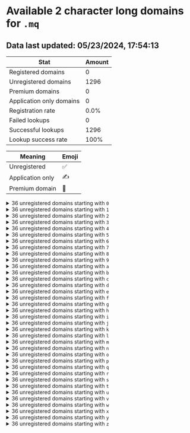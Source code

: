 # Available 2 character long domains for `.mq`

## Data last updated: 05/23/2024, 17:54:13

|Stat|Amount|
|--|--|
|Registered domains|0|
|Unregistered domains|1296|
|Premium domains|0|
|Application only domains|0|
|Registration rate|0.0%|
|Failed lookups|0|
|Successful lookups|1296|
|Lookup success rate|100%|


|Meaning|Emoji|
|--|--|
|Unregistered|:white_check_mark:|
|Application only|:writing_hand:|
|Premium domain|:gem:|

<details>
<summary>36 unregistered domains starting with <bold><code>0</code></bold></summary>

|Type|Domain|
|--|--|
|:white_check_mark:|`00.mq`|
|:white_check_mark:|`01.mq`|
|:white_check_mark:|`02.mq`|
|:white_check_mark:|`03.mq`|
|:white_check_mark:|`04.mq`|
|:white_check_mark:|`05.mq`|
|:white_check_mark:|`06.mq`|
|:white_check_mark:|`07.mq`|
|:white_check_mark:|`08.mq`|
|:white_check_mark:|`09.mq`|
|:white_check_mark:|`0a.mq`|
|:white_check_mark:|`0b.mq`|
|:white_check_mark:|`0c.mq`|
|:white_check_mark:|`0d.mq`|
|:white_check_mark:|`0e.mq`|
|:white_check_mark:|`0f.mq`|
|:white_check_mark:|`0g.mq`|
|:white_check_mark:|`0h.mq`|
|:white_check_mark:|`0i.mq`|
|:white_check_mark:|`0j.mq`|
|:white_check_mark:|`0k.mq`|
|:white_check_mark:|`0l.mq`|
|:white_check_mark:|`0m.mq`|
|:white_check_mark:|`0n.mq`|
|:white_check_mark:|`0o.mq`|
|:white_check_mark:|`0p.mq`|
|:white_check_mark:|`0q.mq`|
|:white_check_mark:|`0r.mq`|
|:white_check_mark:|`0s.mq`|
|:white_check_mark:|`0t.mq`|
|:white_check_mark:|`0u.mq`|
|:white_check_mark:|`0v.mq`|
|:white_check_mark:|`0w.mq`|
|:white_check_mark:|`0x.mq`|
|:white_check_mark:|`0y.mq`|
|:white_check_mark:|`0z.mq`|
</details>
<details>
<summary>36 unregistered domains starting with <bold><code>1</code></bold></summary>

|Type|Domain|
|--|--|
|:white_check_mark:|`10.mq`|
|:white_check_mark:|`11.mq`|
|:white_check_mark:|`12.mq`|
|:white_check_mark:|`13.mq`|
|:white_check_mark:|`14.mq`|
|:white_check_mark:|`15.mq`|
|:white_check_mark:|`16.mq`|
|:white_check_mark:|`17.mq`|
|:white_check_mark:|`18.mq`|
|:white_check_mark:|`19.mq`|
|:white_check_mark:|`1a.mq`|
|:white_check_mark:|`1b.mq`|
|:white_check_mark:|`1c.mq`|
|:white_check_mark:|`1d.mq`|
|:white_check_mark:|`1e.mq`|
|:white_check_mark:|`1f.mq`|
|:white_check_mark:|`1g.mq`|
|:white_check_mark:|`1h.mq`|
|:white_check_mark:|`1i.mq`|
|:white_check_mark:|`1j.mq`|
|:white_check_mark:|`1k.mq`|
|:white_check_mark:|`1l.mq`|
|:white_check_mark:|`1m.mq`|
|:white_check_mark:|`1n.mq`|
|:white_check_mark:|`1o.mq`|
|:white_check_mark:|`1p.mq`|
|:white_check_mark:|`1q.mq`|
|:white_check_mark:|`1r.mq`|
|:white_check_mark:|`1s.mq`|
|:white_check_mark:|`1t.mq`|
|:white_check_mark:|`1u.mq`|
|:white_check_mark:|`1v.mq`|
|:white_check_mark:|`1w.mq`|
|:white_check_mark:|`1x.mq`|
|:white_check_mark:|`1y.mq`|
|:white_check_mark:|`1z.mq`|
</details>
<details>
<summary>36 unregistered domains starting with <bold><code>2</code></bold></summary>

|Type|Domain|
|--|--|
|:white_check_mark:|`20.mq`|
|:white_check_mark:|`21.mq`|
|:white_check_mark:|`22.mq`|
|:white_check_mark:|`23.mq`|
|:white_check_mark:|`24.mq`|
|:white_check_mark:|`25.mq`|
|:white_check_mark:|`26.mq`|
|:white_check_mark:|`27.mq`|
|:white_check_mark:|`28.mq`|
|:white_check_mark:|`29.mq`|
|:white_check_mark:|`2a.mq`|
|:white_check_mark:|`2b.mq`|
|:white_check_mark:|`2c.mq`|
|:white_check_mark:|`2d.mq`|
|:white_check_mark:|`2e.mq`|
|:white_check_mark:|`2f.mq`|
|:white_check_mark:|`2g.mq`|
|:white_check_mark:|`2h.mq`|
|:white_check_mark:|`2i.mq`|
|:white_check_mark:|`2j.mq`|
|:white_check_mark:|`2k.mq`|
|:white_check_mark:|`2l.mq`|
|:white_check_mark:|`2m.mq`|
|:white_check_mark:|`2n.mq`|
|:white_check_mark:|`2o.mq`|
|:white_check_mark:|`2p.mq`|
|:white_check_mark:|`2q.mq`|
|:white_check_mark:|`2r.mq`|
|:white_check_mark:|`2s.mq`|
|:white_check_mark:|`2t.mq`|
|:white_check_mark:|`2u.mq`|
|:white_check_mark:|`2v.mq`|
|:white_check_mark:|`2w.mq`|
|:white_check_mark:|`2x.mq`|
|:white_check_mark:|`2y.mq`|
|:white_check_mark:|`2z.mq`|
</details>
<details>
<summary>36 unregistered domains starting with <bold><code>3</code></bold></summary>

|Type|Domain|
|--|--|
|:white_check_mark:|`30.mq`|
|:white_check_mark:|`31.mq`|
|:white_check_mark:|`32.mq`|
|:white_check_mark:|`33.mq`|
|:white_check_mark:|`34.mq`|
|:white_check_mark:|`35.mq`|
|:white_check_mark:|`36.mq`|
|:white_check_mark:|`37.mq`|
|:white_check_mark:|`38.mq`|
|:white_check_mark:|`39.mq`|
|:white_check_mark:|`3a.mq`|
|:white_check_mark:|`3b.mq`|
|:white_check_mark:|`3c.mq`|
|:white_check_mark:|`3d.mq`|
|:white_check_mark:|`3e.mq`|
|:white_check_mark:|`3f.mq`|
|:white_check_mark:|`3g.mq`|
|:white_check_mark:|`3h.mq`|
|:white_check_mark:|`3i.mq`|
|:white_check_mark:|`3j.mq`|
|:white_check_mark:|`3k.mq`|
|:white_check_mark:|`3l.mq`|
|:white_check_mark:|`3m.mq`|
|:white_check_mark:|`3n.mq`|
|:white_check_mark:|`3o.mq`|
|:white_check_mark:|`3p.mq`|
|:white_check_mark:|`3q.mq`|
|:white_check_mark:|`3r.mq`|
|:white_check_mark:|`3s.mq`|
|:white_check_mark:|`3t.mq`|
|:white_check_mark:|`3u.mq`|
|:white_check_mark:|`3v.mq`|
|:white_check_mark:|`3w.mq`|
|:white_check_mark:|`3x.mq`|
|:white_check_mark:|`3y.mq`|
|:white_check_mark:|`3z.mq`|
</details>
<details>
<summary>36 unregistered domains starting with <bold><code>4</code></bold></summary>

|Type|Domain|
|--|--|
|:white_check_mark:|`40.mq`|
|:white_check_mark:|`41.mq`|
|:white_check_mark:|`42.mq`|
|:white_check_mark:|`43.mq`|
|:white_check_mark:|`44.mq`|
|:white_check_mark:|`45.mq`|
|:white_check_mark:|`46.mq`|
|:white_check_mark:|`47.mq`|
|:white_check_mark:|`48.mq`|
|:white_check_mark:|`49.mq`|
|:white_check_mark:|`4a.mq`|
|:white_check_mark:|`4b.mq`|
|:white_check_mark:|`4c.mq`|
|:white_check_mark:|`4d.mq`|
|:white_check_mark:|`4e.mq`|
|:white_check_mark:|`4f.mq`|
|:white_check_mark:|`4g.mq`|
|:white_check_mark:|`4h.mq`|
|:white_check_mark:|`4i.mq`|
|:white_check_mark:|`4j.mq`|
|:white_check_mark:|`4k.mq`|
|:white_check_mark:|`4l.mq`|
|:white_check_mark:|`4m.mq`|
|:white_check_mark:|`4n.mq`|
|:white_check_mark:|`4o.mq`|
|:white_check_mark:|`4p.mq`|
|:white_check_mark:|`4q.mq`|
|:white_check_mark:|`4r.mq`|
|:white_check_mark:|`4s.mq`|
|:white_check_mark:|`4t.mq`|
|:white_check_mark:|`4u.mq`|
|:white_check_mark:|`4v.mq`|
|:white_check_mark:|`4w.mq`|
|:white_check_mark:|`4x.mq`|
|:white_check_mark:|`4y.mq`|
|:white_check_mark:|`4z.mq`|
</details>
<details>
<summary>36 unregistered domains starting with <bold><code>5</code></bold></summary>

|Type|Domain|
|--|--|
|:white_check_mark:|`50.mq`|
|:white_check_mark:|`51.mq`|
|:white_check_mark:|`52.mq`|
|:white_check_mark:|`53.mq`|
|:white_check_mark:|`54.mq`|
|:white_check_mark:|`55.mq`|
|:white_check_mark:|`56.mq`|
|:white_check_mark:|`57.mq`|
|:white_check_mark:|`58.mq`|
|:white_check_mark:|`59.mq`|
|:white_check_mark:|`5a.mq`|
|:white_check_mark:|`5b.mq`|
|:white_check_mark:|`5c.mq`|
|:white_check_mark:|`5d.mq`|
|:white_check_mark:|`5e.mq`|
|:white_check_mark:|`5f.mq`|
|:white_check_mark:|`5g.mq`|
|:white_check_mark:|`5h.mq`|
|:white_check_mark:|`5i.mq`|
|:white_check_mark:|`5j.mq`|
|:white_check_mark:|`5k.mq`|
|:white_check_mark:|`5l.mq`|
|:white_check_mark:|`5m.mq`|
|:white_check_mark:|`5n.mq`|
|:white_check_mark:|`5o.mq`|
|:white_check_mark:|`5p.mq`|
|:white_check_mark:|`5q.mq`|
|:white_check_mark:|`5r.mq`|
|:white_check_mark:|`5s.mq`|
|:white_check_mark:|`5t.mq`|
|:white_check_mark:|`5u.mq`|
|:white_check_mark:|`5v.mq`|
|:white_check_mark:|`5w.mq`|
|:white_check_mark:|`5x.mq`|
|:white_check_mark:|`5y.mq`|
|:white_check_mark:|`5z.mq`|
</details>
<details>
<summary>36 unregistered domains starting with <bold><code>6</code></bold></summary>

|Type|Domain|
|--|--|
|:white_check_mark:|`60.mq`|
|:white_check_mark:|`61.mq`|
|:white_check_mark:|`62.mq`|
|:white_check_mark:|`63.mq`|
|:white_check_mark:|`64.mq`|
|:white_check_mark:|`65.mq`|
|:white_check_mark:|`66.mq`|
|:white_check_mark:|`67.mq`|
|:white_check_mark:|`68.mq`|
|:white_check_mark:|`69.mq`|
|:white_check_mark:|`6a.mq`|
|:white_check_mark:|`6b.mq`|
|:white_check_mark:|`6c.mq`|
|:white_check_mark:|`6d.mq`|
|:white_check_mark:|`6e.mq`|
|:white_check_mark:|`6f.mq`|
|:white_check_mark:|`6g.mq`|
|:white_check_mark:|`6h.mq`|
|:white_check_mark:|`6i.mq`|
|:white_check_mark:|`6j.mq`|
|:white_check_mark:|`6k.mq`|
|:white_check_mark:|`6l.mq`|
|:white_check_mark:|`6m.mq`|
|:white_check_mark:|`6n.mq`|
|:white_check_mark:|`6o.mq`|
|:white_check_mark:|`6p.mq`|
|:white_check_mark:|`6q.mq`|
|:white_check_mark:|`6r.mq`|
|:white_check_mark:|`6s.mq`|
|:white_check_mark:|`6t.mq`|
|:white_check_mark:|`6u.mq`|
|:white_check_mark:|`6v.mq`|
|:white_check_mark:|`6w.mq`|
|:white_check_mark:|`6x.mq`|
|:white_check_mark:|`6y.mq`|
|:white_check_mark:|`6z.mq`|
</details>
<details>
<summary>36 unregistered domains starting with <bold><code>7</code></bold></summary>

|Type|Domain|
|--|--|
|:white_check_mark:|`70.mq`|
|:white_check_mark:|`71.mq`|
|:white_check_mark:|`72.mq`|
|:white_check_mark:|`73.mq`|
|:white_check_mark:|`74.mq`|
|:white_check_mark:|`75.mq`|
|:white_check_mark:|`76.mq`|
|:white_check_mark:|`77.mq`|
|:white_check_mark:|`78.mq`|
|:white_check_mark:|`79.mq`|
|:white_check_mark:|`7a.mq`|
|:white_check_mark:|`7b.mq`|
|:white_check_mark:|`7c.mq`|
|:white_check_mark:|`7d.mq`|
|:white_check_mark:|`7e.mq`|
|:white_check_mark:|`7f.mq`|
|:white_check_mark:|`7g.mq`|
|:white_check_mark:|`7h.mq`|
|:white_check_mark:|`7i.mq`|
|:white_check_mark:|`7j.mq`|
|:white_check_mark:|`7k.mq`|
|:white_check_mark:|`7l.mq`|
|:white_check_mark:|`7m.mq`|
|:white_check_mark:|`7n.mq`|
|:white_check_mark:|`7o.mq`|
|:white_check_mark:|`7p.mq`|
|:white_check_mark:|`7q.mq`|
|:white_check_mark:|`7r.mq`|
|:white_check_mark:|`7s.mq`|
|:white_check_mark:|`7t.mq`|
|:white_check_mark:|`7u.mq`|
|:white_check_mark:|`7v.mq`|
|:white_check_mark:|`7w.mq`|
|:white_check_mark:|`7x.mq`|
|:white_check_mark:|`7y.mq`|
|:white_check_mark:|`7z.mq`|
</details>
<details>
<summary>36 unregistered domains starting with <bold><code>8</code></bold></summary>

|Type|Domain|
|--|--|
|:white_check_mark:|`80.mq`|
|:white_check_mark:|`81.mq`|
|:white_check_mark:|`82.mq`|
|:white_check_mark:|`83.mq`|
|:white_check_mark:|`84.mq`|
|:white_check_mark:|`85.mq`|
|:white_check_mark:|`86.mq`|
|:white_check_mark:|`87.mq`|
|:white_check_mark:|`88.mq`|
|:white_check_mark:|`89.mq`|
|:white_check_mark:|`8a.mq`|
|:white_check_mark:|`8b.mq`|
|:white_check_mark:|`8c.mq`|
|:white_check_mark:|`8d.mq`|
|:white_check_mark:|`8e.mq`|
|:white_check_mark:|`8f.mq`|
|:white_check_mark:|`8g.mq`|
|:white_check_mark:|`8h.mq`|
|:white_check_mark:|`8i.mq`|
|:white_check_mark:|`8j.mq`|
|:white_check_mark:|`8k.mq`|
|:white_check_mark:|`8l.mq`|
|:white_check_mark:|`8m.mq`|
|:white_check_mark:|`8n.mq`|
|:white_check_mark:|`8o.mq`|
|:white_check_mark:|`8p.mq`|
|:white_check_mark:|`8q.mq`|
|:white_check_mark:|`8r.mq`|
|:white_check_mark:|`8s.mq`|
|:white_check_mark:|`8t.mq`|
|:white_check_mark:|`8u.mq`|
|:white_check_mark:|`8v.mq`|
|:white_check_mark:|`8w.mq`|
|:white_check_mark:|`8x.mq`|
|:white_check_mark:|`8y.mq`|
|:white_check_mark:|`8z.mq`|
</details>
<details>
<summary>36 unregistered domains starting with <bold><code>9</code></bold></summary>

|Type|Domain|
|--|--|
|:white_check_mark:|`90.mq`|
|:white_check_mark:|`91.mq`|
|:white_check_mark:|`92.mq`|
|:white_check_mark:|`93.mq`|
|:white_check_mark:|`94.mq`|
|:white_check_mark:|`95.mq`|
|:white_check_mark:|`96.mq`|
|:white_check_mark:|`97.mq`|
|:white_check_mark:|`98.mq`|
|:white_check_mark:|`99.mq`|
|:white_check_mark:|`9a.mq`|
|:white_check_mark:|`9b.mq`|
|:white_check_mark:|`9c.mq`|
|:white_check_mark:|`9d.mq`|
|:white_check_mark:|`9e.mq`|
|:white_check_mark:|`9f.mq`|
|:white_check_mark:|`9g.mq`|
|:white_check_mark:|`9h.mq`|
|:white_check_mark:|`9i.mq`|
|:white_check_mark:|`9j.mq`|
|:white_check_mark:|`9k.mq`|
|:white_check_mark:|`9l.mq`|
|:white_check_mark:|`9m.mq`|
|:white_check_mark:|`9n.mq`|
|:white_check_mark:|`9o.mq`|
|:white_check_mark:|`9p.mq`|
|:white_check_mark:|`9q.mq`|
|:white_check_mark:|`9r.mq`|
|:white_check_mark:|`9s.mq`|
|:white_check_mark:|`9t.mq`|
|:white_check_mark:|`9u.mq`|
|:white_check_mark:|`9v.mq`|
|:white_check_mark:|`9w.mq`|
|:white_check_mark:|`9x.mq`|
|:white_check_mark:|`9y.mq`|
|:white_check_mark:|`9z.mq`|
</details>
<details>
<summary>36 unregistered domains starting with <bold><code>a</code></bold></summary>

|Type|Domain|
|--|--|
|:white_check_mark:|`a0.mq`|
|:white_check_mark:|`a1.mq`|
|:white_check_mark:|`a2.mq`|
|:white_check_mark:|`a3.mq`|
|:white_check_mark:|`a4.mq`|
|:white_check_mark:|`a5.mq`|
|:white_check_mark:|`a6.mq`|
|:white_check_mark:|`a7.mq`|
|:white_check_mark:|`a8.mq`|
|:white_check_mark:|`a9.mq`|
|:white_check_mark:|`aa.mq`|
|:white_check_mark:|`ab.mq`|
|:white_check_mark:|`ac.mq`|
|:white_check_mark:|`ad.mq`|
|:white_check_mark:|`ae.mq`|
|:white_check_mark:|`af.mq`|
|:white_check_mark:|`ag.mq`|
|:white_check_mark:|`ah.mq`|
|:white_check_mark:|`ai.mq`|
|:white_check_mark:|`aj.mq`|
|:white_check_mark:|`ak.mq`|
|:white_check_mark:|`al.mq`|
|:white_check_mark:|`am.mq`|
|:white_check_mark:|`an.mq`|
|:white_check_mark:|`ao.mq`|
|:white_check_mark:|`ap.mq`|
|:white_check_mark:|`aq.mq`|
|:white_check_mark:|`ar.mq`|
|:white_check_mark:|`as.mq`|
|:white_check_mark:|`at.mq`|
|:white_check_mark:|`au.mq`|
|:white_check_mark:|`av.mq`|
|:white_check_mark:|`aw.mq`|
|:white_check_mark:|`ax.mq`|
|:white_check_mark:|`ay.mq`|
|:white_check_mark:|`az.mq`|
</details>
<details>
<summary>36 unregistered domains starting with <bold><code>b</code></bold></summary>

|Type|Domain|
|--|--|
|:white_check_mark:|`b0.mq`|
|:white_check_mark:|`b1.mq`|
|:white_check_mark:|`b2.mq`|
|:white_check_mark:|`b3.mq`|
|:white_check_mark:|`b4.mq`|
|:white_check_mark:|`b5.mq`|
|:white_check_mark:|`b6.mq`|
|:white_check_mark:|`b7.mq`|
|:white_check_mark:|`b8.mq`|
|:white_check_mark:|`b9.mq`|
|:white_check_mark:|`ba.mq`|
|:white_check_mark:|`bb.mq`|
|:white_check_mark:|`bc.mq`|
|:white_check_mark:|`bd.mq`|
|:white_check_mark:|`be.mq`|
|:white_check_mark:|`bf.mq`|
|:white_check_mark:|`bg.mq`|
|:white_check_mark:|`bh.mq`|
|:white_check_mark:|`bi.mq`|
|:white_check_mark:|`bj.mq`|
|:white_check_mark:|`bk.mq`|
|:white_check_mark:|`bl.mq`|
|:white_check_mark:|`bm.mq`|
|:white_check_mark:|`bn.mq`|
|:white_check_mark:|`bo.mq`|
|:white_check_mark:|`bp.mq`|
|:white_check_mark:|`bq.mq`|
|:white_check_mark:|`br.mq`|
|:white_check_mark:|`bs.mq`|
|:white_check_mark:|`bt.mq`|
|:white_check_mark:|`bu.mq`|
|:white_check_mark:|`bv.mq`|
|:white_check_mark:|`bw.mq`|
|:white_check_mark:|`bx.mq`|
|:white_check_mark:|`by.mq`|
|:white_check_mark:|`bz.mq`|
</details>
<details>
<summary>36 unregistered domains starting with <bold><code>c</code></bold></summary>

|Type|Domain|
|--|--|
|:white_check_mark:|`c0.mq`|
|:white_check_mark:|`c1.mq`|
|:white_check_mark:|`c2.mq`|
|:white_check_mark:|`c3.mq`|
|:white_check_mark:|`c4.mq`|
|:white_check_mark:|`c5.mq`|
|:white_check_mark:|`c6.mq`|
|:white_check_mark:|`c7.mq`|
|:white_check_mark:|`c8.mq`|
|:white_check_mark:|`c9.mq`|
|:white_check_mark:|`ca.mq`|
|:white_check_mark:|`cb.mq`|
|:white_check_mark:|`cc.mq`|
|:white_check_mark:|`cd.mq`|
|:white_check_mark:|`ce.mq`|
|:white_check_mark:|`cf.mq`|
|:white_check_mark:|`cg.mq`|
|:white_check_mark:|`ch.mq`|
|:white_check_mark:|`ci.mq`|
|:white_check_mark:|`cj.mq`|
|:white_check_mark:|`ck.mq`|
|:white_check_mark:|`cl.mq`|
|:white_check_mark:|`cm.mq`|
|:white_check_mark:|`cn.mq`|
|:white_check_mark:|`co.mq`|
|:white_check_mark:|`cp.mq`|
|:white_check_mark:|`cq.mq`|
|:white_check_mark:|`cr.mq`|
|:white_check_mark:|`cs.mq`|
|:white_check_mark:|`ct.mq`|
|:white_check_mark:|`cu.mq`|
|:white_check_mark:|`cv.mq`|
|:white_check_mark:|`cw.mq`|
|:white_check_mark:|`cx.mq`|
|:white_check_mark:|`cy.mq`|
|:white_check_mark:|`cz.mq`|
</details>
<details>
<summary>36 unregistered domains starting with <bold><code>d</code></bold></summary>

|Type|Domain|
|--|--|
|:white_check_mark:|`d0.mq`|
|:white_check_mark:|`d1.mq`|
|:white_check_mark:|`d2.mq`|
|:white_check_mark:|`d3.mq`|
|:white_check_mark:|`d4.mq`|
|:white_check_mark:|`d5.mq`|
|:white_check_mark:|`d6.mq`|
|:white_check_mark:|`d7.mq`|
|:white_check_mark:|`d8.mq`|
|:white_check_mark:|`d9.mq`|
|:white_check_mark:|`da.mq`|
|:white_check_mark:|`db.mq`|
|:white_check_mark:|`dc.mq`|
|:white_check_mark:|`dd.mq`|
|:white_check_mark:|`de.mq`|
|:white_check_mark:|`df.mq`|
|:white_check_mark:|`dg.mq`|
|:white_check_mark:|`dh.mq`|
|:white_check_mark:|`di.mq`|
|:white_check_mark:|`dj.mq`|
|:white_check_mark:|`dk.mq`|
|:white_check_mark:|`dl.mq`|
|:white_check_mark:|`dm.mq`|
|:white_check_mark:|`dn.mq`|
|:white_check_mark:|`do.mq`|
|:white_check_mark:|`dp.mq`|
|:white_check_mark:|`dq.mq`|
|:white_check_mark:|`dr.mq`|
|:white_check_mark:|`ds.mq`|
|:white_check_mark:|`dt.mq`|
|:white_check_mark:|`du.mq`|
|:white_check_mark:|`dv.mq`|
|:white_check_mark:|`dw.mq`|
|:white_check_mark:|`dx.mq`|
|:white_check_mark:|`dy.mq`|
|:white_check_mark:|`dz.mq`|
</details>
<details>
<summary>36 unregistered domains starting with <bold><code>e</code></bold></summary>

|Type|Domain|
|--|--|
|:white_check_mark:|`e0.mq`|
|:white_check_mark:|`e1.mq`|
|:white_check_mark:|`e2.mq`|
|:white_check_mark:|`e3.mq`|
|:white_check_mark:|`e4.mq`|
|:white_check_mark:|`e5.mq`|
|:white_check_mark:|`e6.mq`|
|:white_check_mark:|`e7.mq`|
|:white_check_mark:|`e8.mq`|
|:white_check_mark:|`e9.mq`|
|:white_check_mark:|`ea.mq`|
|:white_check_mark:|`eb.mq`|
|:white_check_mark:|`ec.mq`|
|:white_check_mark:|`ed.mq`|
|:white_check_mark:|`ee.mq`|
|:white_check_mark:|`ef.mq`|
|:white_check_mark:|`eg.mq`|
|:white_check_mark:|`eh.mq`|
|:white_check_mark:|`ei.mq`|
|:white_check_mark:|`ej.mq`|
|:white_check_mark:|`ek.mq`|
|:white_check_mark:|`el.mq`|
|:white_check_mark:|`em.mq`|
|:white_check_mark:|`en.mq`|
|:white_check_mark:|`eo.mq`|
|:white_check_mark:|`ep.mq`|
|:white_check_mark:|`eq.mq`|
|:white_check_mark:|`er.mq`|
|:white_check_mark:|`es.mq`|
|:white_check_mark:|`et.mq`|
|:white_check_mark:|`eu.mq`|
|:white_check_mark:|`ev.mq`|
|:white_check_mark:|`ew.mq`|
|:white_check_mark:|`ex.mq`|
|:white_check_mark:|`ey.mq`|
|:white_check_mark:|`ez.mq`|
</details>
<details>
<summary>36 unregistered domains starting with <bold><code>f</code></bold></summary>

|Type|Domain|
|--|--|
|:white_check_mark:|`f0.mq`|
|:white_check_mark:|`f1.mq`|
|:white_check_mark:|`f2.mq`|
|:white_check_mark:|`f3.mq`|
|:white_check_mark:|`f4.mq`|
|:white_check_mark:|`f5.mq`|
|:white_check_mark:|`f6.mq`|
|:white_check_mark:|`f7.mq`|
|:white_check_mark:|`f8.mq`|
|:white_check_mark:|`f9.mq`|
|:white_check_mark:|`fa.mq`|
|:white_check_mark:|`fb.mq`|
|:white_check_mark:|`fc.mq`|
|:white_check_mark:|`fd.mq`|
|:white_check_mark:|`fe.mq`|
|:white_check_mark:|`ff.mq`|
|:white_check_mark:|`fg.mq`|
|:white_check_mark:|`fh.mq`|
|:white_check_mark:|`fi.mq`|
|:white_check_mark:|`fj.mq`|
|:white_check_mark:|`fk.mq`|
|:white_check_mark:|`fl.mq`|
|:white_check_mark:|`fm.mq`|
|:white_check_mark:|`fn.mq`|
|:white_check_mark:|`fo.mq`|
|:white_check_mark:|`fp.mq`|
|:white_check_mark:|`fq.mq`|
|:white_check_mark:|`fr.mq`|
|:white_check_mark:|`fs.mq`|
|:white_check_mark:|`ft.mq`|
|:white_check_mark:|`fu.mq`|
|:white_check_mark:|`fv.mq`|
|:white_check_mark:|`fw.mq`|
|:white_check_mark:|`fx.mq`|
|:white_check_mark:|`fy.mq`|
|:white_check_mark:|`fz.mq`|
</details>
<details>
<summary>36 unregistered domains starting with <bold><code>g</code></bold></summary>

|Type|Domain|
|--|--|
|:white_check_mark:|`g0.mq`|
|:white_check_mark:|`g1.mq`|
|:white_check_mark:|`g2.mq`|
|:white_check_mark:|`g3.mq`|
|:white_check_mark:|`g4.mq`|
|:white_check_mark:|`g5.mq`|
|:white_check_mark:|`g6.mq`|
|:white_check_mark:|`g7.mq`|
|:white_check_mark:|`g8.mq`|
|:white_check_mark:|`g9.mq`|
|:white_check_mark:|`ga.mq`|
|:white_check_mark:|`gb.mq`|
|:white_check_mark:|`gc.mq`|
|:white_check_mark:|`gd.mq`|
|:white_check_mark:|`ge.mq`|
|:white_check_mark:|`gf.mq`|
|:white_check_mark:|`gg.mq`|
|:white_check_mark:|`gh.mq`|
|:white_check_mark:|`gi.mq`|
|:white_check_mark:|`gj.mq`|
|:white_check_mark:|`gk.mq`|
|:white_check_mark:|`gl.mq`|
|:white_check_mark:|`gm.mq`|
|:white_check_mark:|`gn.mq`|
|:white_check_mark:|`go.mq`|
|:white_check_mark:|`gp.mq`|
|:white_check_mark:|`gq.mq`|
|:white_check_mark:|`gr.mq`|
|:white_check_mark:|`gs.mq`|
|:white_check_mark:|`gt.mq`|
|:white_check_mark:|`gu.mq`|
|:white_check_mark:|`gv.mq`|
|:white_check_mark:|`gw.mq`|
|:white_check_mark:|`gx.mq`|
|:white_check_mark:|`gy.mq`|
|:white_check_mark:|`gz.mq`|
</details>
<details>
<summary>36 unregistered domains starting with <bold><code>h</code></bold></summary>

|Type|Domain|
|--|--|
|:white_check_mark:|`h0.mq`|
|:white_check_mark:|`h1.mq`|
|:white_check_mark:|`h2.mq`|
|:white_check_mark:|`h3.mq`|
|:white_check_mark:|`h4.mq`|
|:white_check_mark:|`h5.mq`|
|:white_check_mark:|`h6.mq`|
|:white_check_mark:|`h7.mq`|
|:white_check_mark:|`h8.mq`|
|:white_check_mark:|`h9.mq`|
|:white_check_mark:|`ha.mq`|
|:white_check_mark:|`hb.mq`|
|:white_check_mark:|`hc.mq`|
|:white_check_mark:|`hd.mq`|
|:white_check_mark:|`he.mq`|
|:white_check_mark:|`hf.mq`|
|:white_check_mark:|`hg.mq`|
|:white_check_mark:|`hh.mq`|
|:white_check_mark:|`hi.mq`|
|:white_check_mark:|`hj.mq`|
|:white_check_mark:|`hk.mq`|
|:white_check_mark:|`hl.mq`|
|:white_check_mark:|`hm.mq`|
|:white_check_mark:|`hn.mq`|
|:white_check_mark:|`ho.mq`|
|:white_check_mark:|`hp.mq`|
|:white_check_mark:|`hq.mq`|
|:white_check_mark:|`hr.mq`|
|:white_check_mark:|`hs.mq`|
|:white_check_mark:|`ht.mq`|
|:white_check_mark:|`hu.mq`|
|:white_check_mark:|`hv.mq`|
|:white_check_mark:|`hw.mq`|
|:white_check_mark:|`hx.mq`|
|:white_check_mark:|`hy.mq`|
|:white_check_mark:|`hz.mq`|
</details>
<details>
<summary>36 unregistered domains starting with <bold><code>i</code></bold></summary>

|Type|Domain|
|--|--|
|:white_check_mark:|`i0.mq`|
|:white_check_mark:|`i1.mq`|
|:white_check_mark:|`i2.mq`|
|:white_check_mark:|`i3.mq`|
|:white_check_mark:|`i4.mq`|
|:white_check_mark:|`i5.mq`|
|:white_check_mark:|`i6.mq`|
|:white_check_mark:|`i7.mq`|
|:white_check_mark:|`i8.mq`|
|:white_check_mark:|`i9.mq`|
|:white_check_mark:|`ia.mq`|
|:white_check_mark:|`ib.mq`|
|:white_check_mark:|`ic.mq`|
|:white_check_mark:|`id.mq`|
|:white_check_mark:|`ie.mq`|
|:white_check_mark:|`if.mq`|
|:white_check_mark:|`ig.mq`|
|:white_check_mark:|`ih.mq`|
|:white_check_mark:|`ii.mq`|
|:white_check_mark:|`ij.mq`|
|:white_check_mark:|`ik.mq`|
|:white_check_mark:|`il.mq`|
|:white_check_mark:|`im.mq`|
|:white_check_mark:|`in.mq`|
|:white_check_mark:|`io.mq`|
|:white_check_mark:|`ip.mq`|
|:white_check_mark:|`iq.mq`|
|:white_check_mark:|`ir.mq`|
|:white_check_mark:|`is.mq`|
|:white_check_mark:|`it.mq`|
|:white_check_mark:|`iu.mq`|
|:white_check_mark:|`iv.mq`|
|:white_check_mark:|`iw.mq`|
|:white_check_mark:|`ix.mq`|
|:white_check_mark:|`iy.mq`|
|:white_check_mark:|`iz.mq`|
</details>
<details>
<summary>36 unregistered domains starting with <bold><code>j</code></bold></summary>

|Type|Domain|
|--|--|
|:white_check_mark:|`j0.mq`|
|:white_check_mark:|`j1.mq`|
|:white_check_mark:|`j2.mq`|
|:white_check_mark:|`j3.mq`|
|:white_check_mark:|`j4.mq`|
|:white_check_mark:|`j5.mq`|
|:white_check_mark:|`j6.mq`|
|:white_check_mark:|`j7.mq`|
|:white_check_mark:|`j8.mq`|
|:white_check_mark:|`j9.mq`|
|:white_check_mark:|`ja.mq`|
|:white_check_mark:|`jb.mq`|
|:white_check_mark:|`jc.mq`|
|:white_check_mark:|`jd.mq`|
|:white_check_mark:|`je.mq`|
|:white_check_mark:|`jf.mq`|
|:white_check_mark:|`jg.mq`|
|:white_check_mark:|`jh.mq`|
|:white_check_mark:|`ji.mq`|
|:white_check_mark:|`jj.mq`|
|:white_check_mark:|`jk.mq`|
|:white_check_mark:|`jl.mq`|
|:white_check_mark:|`jm.mq`|
|:white_check_mark:|`jn.mq`|
|:white_check_mark:|`jo.mq`|
|:white_check_mark:|`jp.mq`|
|:white_check_mark:|`jq.mq`|
|:white_check_mark:|`jr.mq`|
|:white_check_mark:|`js.mq`|
|:white_check_mark:|`jt.mq`|
|:white_check_mark:|`ju.mq`|
|:white_check_mark:|`jv.mq`|
|:white_check_mark:|`jw.mq`|
|:white_check_mark:|`jx.mq`|
|:white_check_mark:|`jy.mq`|
|:white_check_mark:|`jz.mq`|
</details>
<details>
<summary>36 unregistered domains starting with <bold><code>k</code></bold></summary>

|Type|Domain|
|--|--|
|:white_check_mark:|`k0.mq`|
|:white_check_mark:|`k1.mq`|
|:white_check_mark:|`k2.mq`|
|:white_check_mark:|`k3.mq`|
|:white_check_mark:|`k4.mq`|
|:white_check_mark:|`k5.mq`|
|:white_check_mark:|`k6.mq`|
|:white_check_mark:|`k7.mq`|
|:white_check_mark:|`k8.mq`|
|:white_check_mark:|`k9.mq`|
|:white_check_mark:|`ka.mq`|
|:white_check_mark:|`kb.mq`|
|:white_check_mark:|`kc.mq`|
|:white_check_mark:|`kd.mq`|
|:white_check_mark:|`ke.mq`|
|:white_check_mark:|`kf.mq`|
|:white_check_mark:|`kg.mq`|
|:white_check_mark:|`kh.mq`|
|:white_check_mark:|`ki.mq`|
|:white_check_mark:|`kj.mq`|
|:white_check_mark:|`kk.mq`|
|:white_check_mark:|`kl.mq`|
|:white_check_mark:|`km.mq`|
|:white_check_mark:|`kn.mq`|
|:white_check_mark:|`ko.mq`|
|:white_check_mark:|`kp.mq`|
|:white_check_mark:|`kq.mq`|
|:white_check_mark:|`kr.mq`|
|:white_check_mark:|`ks.mq`|
|:white_check_mark:|`kt.mq`|
|:white_check_mark:|`ku.mq`|
|:white_check_mark:|`kv.mq`|
|:white_check_mark:|`kw.mq`|
|:white_check_mark:|`kx.mq`|
|:white_check_mark:|`ky.mq`|
|:white_check_mark:|`kz.mq`|
</details>
<details>
<summary>36 unregistered domains starting with <bold><code>l</code></bold></summary>

|Type|Domain|
|--|--|
|:white_check_mark:|`l0.mq`|
|:white_check_mark:|`l1.mq`|
|:white_check_mark:|`l2.mq`|
|:white_check_mark:|`l3.mq`|
|:white_check_mark:|`l4.mq`|
|:white_check_mark:|`l5.mq`|
|:white_check_mark:|`l6.mq`|
|:white_check_mark:|`l7.mq`|
|:white_check_mark:|`l8.mq`|
|:white_check_mark:|`l9.mq`|
|:white_check_mark:|`la.mq`|
|:white_check_mark:|`lb.mq`|
|:white_check_mark:|`lc.mq`|
|:white_check_mark:|`ld.mq`|
|:white_check_mark:|`le.mq`|
|:white_check_mark:|`lf.mq`|
|:white_check_mark:|`lg.mq`|
|:white_check_mark:|`lh.mq`|
|:white_check_mark:|`li.mq`|
|:white_check_mark:|`lj.mq`|
|:white_check_mark:|`lk.mq`|
|:white_check_mark:|`ll.mq`|
|:white_check_mark:|`lm.mq`|
|:white_check_mark:|`ln.mq`|
|:white_check_mark:|`lo.mq`|
|:white_check_mark:|`lp.mq`|
|:white_check_mark:|`lq.mq`|
|:white_check_mark:|`lr.mq`|
|:white_check_mark:|`ls.mq`|
|:white_check_mark:|`lt.mq`|
|:white_check_mark:|`lu.mq`|
|:white_check_mark:|`lv.mq`|
|:white_check_mark:|`lw.mq`|
|:white_check_mark:|`lx.mq`|
|:white_check_mark:|`ly.mq`|
|:white_check_mark:|`lz.mq`|
</details>
<details>
<summary>36 unregistered domains starting with <bold><code>m</code></bold></summary>

|Type|Domain|
|--|--|
|:white_check_mark:|`m0.mq`|
|:white_check_mark:|`m1.mq`|
|:white_check_mark:|`m2.mq`|
|:white_check_mark:|`m3.mq`|
|:white_check_mark:|`m4.mq`|
|:white_check_mark:|`m5.mq`|
|:white_check_mark:|`m6.mq`|
|:white_check_mark:|`m7.mq`|
|:white_check_mark:|`m8.mq`|
|:white_check_mark:|`m9.mq`|
|:white_check_mark:|`ma.mq`|
|:white_check_mark:|`mb.mq`|
|:white_check_mark:|`mc.mq`|
|:white_check_mark:|`md.mq`|
|:white_check_mark:|`me.mq`|
|:white_check_mark:|`mf.mq`|
|:white_check_mark:|`mg.mq`|
|:white_check_mark:|`mh.mq`|
|:white_check_mark:|`mi.mq`|
|:white_check_mark:|`mj.mq`|
|:white_check_mark:|`mk.mq`|
|:white_check_mark:|`ml.mq`|
|:white_check_mark:|`mm.mq`|
|:white_check_mark:|`mn.mq`|
|:white_check_mark:|`mo.mq`|
|:white_check_mark:|`mp.mq`|
|:white_check_mark:|`mq.mq`|
|:white_check_mark:|`mr.mq`|
|:white_check_mark:|`ms.mq`|
|:white_check_mark:|`mt.mq`|
|:white_check_mark:|`mu.mq`|
|:white_check_mark:|`mv.mq`|
|:white_check_mark:|`mw.mq`|
|:white_check_mark:|`mx.mq`|
|:white_check_mark:|`my.mq`|
|:white_check_mark:|`mz.mq`|
</details>
<details>
<summary>36 unregistered domains starting with <bold><code>n</code></bold></summary>

|Type|Domain|
|--|--|
|:white_check_mark:|`n0.mq`|
|:white_check_mark:|`n1.mq`|
|:white_check_mark:|`n2.mq`|
|:white_check_mark:|`n3.mq`|
|:white_check_mark:|`n4.mq`|
|:white_check_mark:|`n5.mq`|
|:white_check_mark:|`n6.mq`|
|:white_check_mark:|`n7.mq`|
|:white_check_mark:|`n8.mq`|
|:white_check_mark:|`n9.mq`|
|:white_check_mark:|`na.mq`|
|:white_check_mark:|`nb.mq`|
|:white_check_mark:|`nc.mq`|
|:white_check_mark:|`nd.mq`|
|:white_check_mark:|`ne.mq`|
|:white_check_mark:|`nf.mq`|
|:white_check_mark:|`ng.mq`|
|:white_check_mark:|`nh.mq`|
|:white_check_mark:|`ni.mq`|
|:white_check_mark:|`nj.mq`|
|:white_check_mark:|`nk.mq`|
|:white_check_mark:|`nl.mq`|
|:white_check_mark:|`nm.mq`|
|:white_check_mark:|`nn.mq`|
|:white_check_mark:|`no.mq`|
|:white_check_mark:|`np.mq`|
|:white_check_mark:|`nq.mq`|
|:white_check_mark:|`nr.mq`|
|:white_check_mark:|`ns.mq`|
|:white_check_mark:|`nt.mq`|
|:white_check_mark:|`nu.mq`|
|:white_check_mark:|`nv.mq`|
|:white_check_mark:|`nw.mq`|
|:white_check_mark:|`nx.mq`|
|:white_check_mark:|`ny.mq`|
|:white_check_mark:|`nz.mq`|
</details>
<details>
<summary>36 unregistered domains starting with <bold><code>o</code></bold></summary>

|Type|Domain|
|--|--|
|:white_check_mark:|`o0.mq`|
|:white_check_mark:|`o1.mq`|
|:white_check_mark:|`o2.mq`|
|:white_check_mark:|`o3.mq`|
|:white_check_mark:|`o4.mq`|
|:white_check_mark:|`o5.mq`|
|:white_check_mark:|`o6.mq`|
|:white_check_mark:|`o7.mq`|
|:white_check_mark:|`o8.mq`|
|:white_check_mark:|`o9.mq`|
|:white_check_mark:|`oa.mq`|
|:white_check_mark:|`ob.mq`|
|:white_check_mark:|`oc.mq`|
|:white_check_mark:|`od.mq`|
|:white_check_mark:|`oe.mq`|
|:white_check_mark:|`of.mq`|
|:white_check_mark:|`og.mq`|
|:white_check_mark:|`oh.mq`|
|:white_check_mark:|`oi.mq`|
|:white_check_mark:|`oj.mq`|
|:white_check_mark:|`ok.mq`|
|:white_check_mark:|`ol.mq`|
|:white_check_mark:|`om.mq`|
|:white_check_mark:|`on.mq`|
|:white_check_mark:|`oo.mq`|
|:white_check_mark:|`op.mq`|
|:white_check_mark:|`oq.mq`|
|:white_check_mark:|`or.mq`|
|:white_check_mark:|`os.mq`|
|:white_check_mark:|`ot.mq`|
|:white_check_mark:|`ou.mq`|
|:white_check_mark:|`ov.mq`|
|:white_check_mark:|`ow.mq`|
|:white_check_mark:|`ox.mq`|
|:white_check_mark:|`oy.mq`|
|:white_check_mark:|`oz.mq`|
</details>
<details>
<summary>36 unregistered domains starting with <bold><code>p</code></bold></summary>

|Type|Domain|
|--|--|
|:white_check_mark:|`p0.mq`|
|:white_check_mark:|`p1.mq`|
|:white_check_mark:|`p2.mq`|
|:white_check_mark:|`p3.mq`|
|:white_check_mark:|`p4.mq`|
|:white_check_mark:|`p5.mq`|
|:white_check_mark:|`p6.mq`|
|:white_check_mark:|`p7.mq`|
|:white_check_mark:|`p8.mq`|
|:white_check_mark:|`p9.mq`|
|:white_check_mark:|`pa.mq`|
|:white_check_mark:|`pb.mq`|
|:white_check_mark:|`pc.mq`|
|:white_check_mark:|`pd.mq`|
|:white_check_mark:|`pe.mq`|
|:white_check_mark:|`pf.mq`|
|:white_check_mark:|`pg.mq`|
|:white_check_mark:|`ph.mq`|
|:white_check_mark:|`pi.mq`|
|:white_check_mark:|`pj.mq`|
|:white_check_mark:|`pk.mq`|
|:white_check_mark:|`pl.mq`|
|:white_check_mark:|`pm.mq`|
|:white_check_mark:|`pn.mq`|
|:white_check_mark:|`po.mq`|
|:white_check_mark:|`pp.mq`|
|:white_check_mark:|`pq.mq`|
|:white_check_mark:|`pr.mq`|
|:white_check_mark:|`ps.mq`|
|:white_check_mark:|`pt.mq`|
|:white_check_mark:|`pu.mq`|
|:white_check_mark:|`pv.mq`|
|:white_check_mark:|`pw.mq`|
|:white_check_mark:|`px.mq`|
|:white_check_mark:|`py.mq`|
|:white_check_mark:|`pz.mq`|
</details>
<details>
<summary>36 unregistered domains starting with <bold><code>q</code></bold></summary>

|Type|Domain|
|--|--|
|:white_check_mark:|`q0.mq`|
|:white_check_mark:|`q1.mq`|
|:white_check_mark:|`q2.mq`|
|:white_check_mark:|`q3.mq`|
|:white_check_mark:|`q4.mq`|
|:white_check_mark:|`q5.mq`|
|:white_check_mark:|`q6.mq`|
|:white_check_mark:|`q7.mq`|
|:white_check_mark:|`q8.mq`|
|:white_check_mark:|`q9.mq`|
|:white_check_mark:|`qa.mq`|
|:white_check_mark:|`qb.mq`|
|:white_check_mark:|`qc.mq`|
|:white_check_mark:|`qd.mq`|
|:white_check_mark:|`qe.mq`|
|:white_check_mark:|`qf.mq`|
|:white_check_mark:|`qg.mq`|
|:white_check_mark:|`qh.mq`|
|:white_check_mark:|`qi.mq`|
|:white_check_mark:|`qj.mq`|
|:white_check_mark:|`qk.mq`|
|:white_check_mark:|`ql.mq`|
|:white_check_mark:|`qm.mq`|
|:white_check_mark:|`qn.mq`|
|:white_check_mark:|`qo.mq`|
|:white_check_mark:|`qp.mq`|
|:white_check_mark:|`qq.mq`|
|:white_check_mark:|`qr.mq`|
|:white_check_mark:|`qs.mq`|
|:white_check_mark:|`qt.mq`|
|:white_check_mark:|`qu.mq`|
|:white_check_mark:|`qv.mq`|
|:white_check_mark:|`qw.mq`|
|:white_check_mark:|`qx.mq`|
|:white_check_mark:|`qy.mq`|
|:white_check_mark:|`qz.mq`|
</details>
<details>
<summary>36 unregistered domains starting with <bold><code>r</code></bold></summary>

|Type|Domain|
|--|--|
|:white_check_mark:|`r0.mq`|
|:white_check_mark:|`r1.mq`|
|:white_check_mark:|`r2.mq`|
|:white_check_mark:|`r3.mq`|
|:white_check_mark:|`r4.mq`|
|:white_check_mark:|`r5.mq`|
|:white_check_mark:|`r6.mq`|
|:white_check_mark:|`r7.mq`|
|:white_check_mark:|`r8.mq`|
|:white_check_mark:|`r9.mq`|
|:white_check_mark:|`ra.mq`|
|:white_check_mark:|`rb.mq`|
|:white_check_mark:|`rc.mq`|
|:white_check_mark:|`rd.mq`|
|:white_check_mark:|`re.mq`|
|:white_check_mark:|`rf.mq`|
|:white_check_mark:|`rg.mq`|
|:white_check_mark:|`rh.mq`|
|:white_check_mark:|`ri.mq`|
|:white_check_mark:|`rj.mq`|
|:white_check_mark:|`rk.mq`|
|:white_check_mark:|`rl.mq`|
|:white_check_mark:|`rm.mq`|
|:white_check_mark:|`rn.mq`|
|:white_check_mark:|`ro.mq`|
|:white_check_mark:|`rp.mq`|
|:white_check_mark:|`rq.mq`|
|:white_check_mark:|`rr.mq`|
|:white_check_mark:|`rs.mq`|
|:white_check_mark:|`rt.mq`|
|:white_check_mark:|`ru.mq`|
|:white_check_mark:|`rv.mq`|
|:white_check_mark:|`rw.mq`|
|:white_check_mark:|`rx.mq`|
|:white_check_mark:|`ry.mq`|
|:white_check_mark:|`rz.mq`|
</details>
<details>
<summary>36 unregistered domains starting with <bold><code>s</code></bold></summary>

|Type|Domain|
|--|--|
|:white_check_mark:|`s0.mq`|
|:white_check_mark:|`s1.mq`|
|:white_check_mark:|`s2.mq`|
|:white_check_mark:|`s3.mq`|
|:white_check_mark:|`s4.mq`|
|:white_check_mark:|`s5.mq`|
|:white_check_mark:|`s6.mq`|
|:white_check_mark:|`s7.mq`|
|:white_check_mark:|`s8.mq`|
|:white_check_mark:|`s9.mq`|
|:white_check_mark:|`sa.mq`|
|:white_check_mark:|`sb.mq`|
|:white_check_mark:|`sc.mq`|
|:white_check_mark:|`sd.mq`|
|:white_check_mark:|`se.mq`|
|:white_check_mark:|`sf.mq`|
|:white_check_mark:|`sg.mq`|
|:white_check_mark:|`sh.mq`|
|:white_check_mark:|`si.mq`|
|:white_check_mark:|`sj.mq`|
|:white_check_mark:|`sk.mq`|
|:white_check_mark:|`sl.mq`|
|:white_check_mark:|`sm.mq`|
|:white_check_mark:|`sn.mq`|
|:white_check_mark:|`so.mq`|
|:white_check_mark:|`sp.mq`|
|:white_check_mark:|`sq.mq`|
|:white_check_mark:|`sr.mq`|
|:white_check_mark:|`ss.mq`|
|:white_check_mark:|`st.mq`|
|:white_check_mark:|`su.mq`|
|:white_check_mark:|`sv.mq`|
|:white_check_mark:|`sw.mq`|
|:white_check_mark:|`sx.mq`|
|:white_check_mark:|`sy.mq`|
|:white_check_mark:|`sz.mq`|
</details>
<details>
<summary>36 unregistered domains starting with <bold><code>t</code></bold></summary>

|Type|Domain|
|--|--|
|:white_check_mark:|`t0.mq`|
|:white_check_mark:|`t1.mq`|
|:white_check_mark:|`t2.mq`|
|:white_check_mark:|`t3.mq`|
|:white_check_mark:|`t4.mq`|
|:white_check_mark:|`t5.mq`|
|:white_check_mark:|`t6.mq`|
|:white_check_mark:|`t7.mq`|
|:white_check_mark:|`t8.mq`|
|:white_check_mark:|`t9.mq`|
|:white_check_mark:|`ta.mq`|
|:white_check_mark:|`tb.mq`|
|:white_check_mark:|`tc.mq`|
|:white_check_mark:|`td.mq`|
|:white_check_mark:|`te.mq`|
|:white_check_mark:|`tf.mq`|
|:white_check_mark:|`tg.mq`|
|:white_check_mark:|`th.mq`|
|:white_check_mark:|`ti.mq`|
|:white_check_mark:|`tj.mq`|
|:white_check_mark:|`tk.mq`|
|:white_check_mark:|`tl.mq`|
|:white_check_mark:|`tm.mq`|
|:white_check_mark:|`tn.mq`|
|:white_check_mark:|`to.mq`|
|:white_check_mark:|`tp.mq`|
|:white_check_mark:|`tq.mq`|
|:white_check_mark:|`tr.mq`|
|:white_check_mark:|`ts.mq`|
|:white_check_mark:|`tt.mq`|
|:white_check_mark:|`tu.mq`|
|:white_check_mark:|`tv.mq`|
|:white_check_mark:|`tw.mq`|
|:white_check_mark:|`tx.mq`|
|:white_check_mark:|`ty.mq`|
|:white_check_mark:|`tz.mq`|
</details>
<details>
<summary>36 unregistered domains starting with <bold><code>u</code></bold></summary>

|Type|Domain|
|--|--|
|:white_check_mark:|`u0.mq`|
|:white_check_mark:|`u1.mq`|
|:white_check_mark:|`u2.mq`|
|:white_check_mark:|`u3.mq`|
|:white_check_mark:|`u4.mq`|
|:white_check_mark:|`u5.mq`|
|:white_check_mark:|`u6.mq`|
|:white_check_mark:|`u7.mq`|
|:white_check_mark:|`u8.mq`|
|:white_check_mark:|`u9.mq`|
|:white_check_mark:|`ua.mq`|
|:white_check_mark:|`ub.mq`|
|:white_check_mark:|`uc.mq`|
|:white_check_mark:|`ud.mq`|
|:white_check_mark:|`ue.mq`|
|:white_check_mark:|`uf.mq`|
|:white_check_mark:|`ug.mq`|
|:white_check_mark:|`uh.mq`|
|:white_check_mark:|`ui.mq`|
|:white_check_mark:|`uj.mq`|
|:white_check_mark:|`uk.mq`|
|:white_check_mark:|`ul.mq`|
|:white_check_mark:|`um.mq`|
|:white_check_mark:|`un.mq`|
|:white_check_mark:|`uo.mq`|
|:white_check_mark:|`up.mq`|
|:white_check_mark:|`uq.mq`|
|:white_check_mark:|`ur.mq`|
|:white_check_mark:|`us.mq`|
|:white_check_mark:|`ut.mq`|
|:white_check_mark:|`uu.mq`|
|:white_check_mark:|`uv.mq`|
|:white_check_mark:|`uw.mq`|
|:white_check_mark:|`ux.mq`|
|:white_check_mark:|`uy.mq`|
|:white_check_mark:|`uz.mq`|
</details>
<details>
<summary>36 unregistered domains starting with <bold><code>v</code></bold></summary>

|Type|Domain|
|--|--|
|:white_check_mark:|`v0.mq`|
|:white_check_mark:|`v1.mq`|
|:white_check_mark:|`v2.mq`|
|:white_check_mark:|`v3.mq`|
|:white_check_mark:|`v4.mq`|
|:white_check_mark:|`v5.mq`|
|:white_check_mark:|`v6.mq`|
|:white_check_mark:|`v7.mq`|
|:white_check_mark:|`v8.mq`|
|:white_check_mark:|`v9.mq`|
|:white_check_mark:|`va.mq`|
|:white_check_mark:|`vb.mq`|
|:white_check_mark:|`vc.mq`|
|:white_check_mark:|`vd.mq`|
|:white_check_mark:|`ve.mq`|
|:white_check_mark:|`vf.mq`|
|:white_check_mark:|`vg.mq`|
|:white_check_mark:|`vh.mq`|
|:white_check_mark:|`vi.mq`|
|:white_check_mark:|`vj.mq`|
|:white_check_mark:|`vk.mq`|
|:white_check_mark:|`vl.mq`|
|:white_check_mark:|`vm.mq`|
|:white_check_mark:|`vn.mq`|
|:white_check_mark:|`vo.mq`|
|:white_check_mark:|`vp.mq`|
|:white_check_mark:|`vq.mq`|
|:white_check_mark:|`vr.mq`|
|:white_check_mark:|`vs.mq`|
|:white_check_mark:|`vt.mq`|
|:white_check_mark:|`vu.mq`|
|:white_check_mark:|`vv.mq`|
|:white_check_mark:|`vw.mq`|
|:white_check_mark:|`vx.mq`|
|:white_check_mark:|`vy.mq`|
|:white_check_mark:|`vz.mq`|
</details>
<details>
<summary>36 unregistered domains starting with <bold><code>w</code></bold></summary>

|Type|Domain|
|--|--|
|:white_check_mark:|`w0.mq`|
|:white_check_mark:|`w1.mq`|
|:white_check_mark:|`w2.mq`|
|:white_check_mark:|`w3.mq`|
|:white_check_mark:|`w4.mq`|
|:white_check_mark:|`w5.mq`|
|:white_check_mark:|`w6.mq`|
|:white_check_mark:|`w7.mq`|
|:white_check_mark:|`w8.mq`|
|:white_check_mark:|`w9.mq`|
|:white_check_mark:|`wa.mq`|
|:white_check_mark:|`wb.mq`|
|:white_check_mark:|`wc.mq`|
|:white_check_mark:|`wd.mq`|
|:white_check_mark:|`we.mq`|
|:white_check_mark:|`wf.mq`|
|:white_check_mark:|`wg.mq`|
|:white_check_mark:|`wh.mq`|
|:white_check_mark:|`wi.mq`|
|:white_check_mark:|`wj.mq`|
|:white_check_mark:|`wk.mq`|
|:white_check_mark:|`wl.mq`|
|:white_check_mark:|`wm.mq`|
|:white_check_mark:|`wn.mq`|
|:white_check_mark:|`wo.mq`|
|:white_check_mark:|`wp.mq`|
|:white_check_mark:|`wq.mq`|
|:white_check_mark:|`wr.mq`|
|:white_check_mark:|`ws.mq`|
|:white_check_mark:|`wt.mq`|
|:white_check_mark:|`wu.mq`|
|:white_check_mark:|`wv.mq`|
|:white_check_mark:|`ww.mq`|
|:white_check_mark:|`wx.mq`|
|:white_check_mark:|`wy.mq`|
|:white_check_mark:|`wz.mq`|
</details>
<details>
<summary>36 unregistered domains starting with <bold><code>x</code></bold></summary>

|Type|Domain|
|--|--|
|:white_check_mark:|`x0.mq`|
|:white_check_mark:|`x1.mq`|
|:white_check_mark:|`x2.mq`|
|:white_check_mark:|`x3.mq`|
|:white_check_mark:|`x4.mq`|
|:white_check_mark:|`x5.mq`|
|:white_check_mark:|`x6.mq`|
|:white_check_mark:|`x7.mq`|
|:white_check_mark:|`x8.mq`|
|:white_check_mark:|`x9.mq`|
|:white_check_mark:|`xa.mq`|
|:white_check_mark:|`xb.mq`|
|:white_check_mark:|`xc.mq`|
|:white_check_mark:|`xd.mq`|
|:white_check_mark:|`xe.mq`|
|:white_check_mark:|`xf.mq`|
|:white_check_mark:|`xg.mq`|
|:white_check_mark:|`xh.mq`|
|:white_check_mark:|`xi.mq`|
|:white_check_mark:|`xj.mq`|
|:white_check_mark:|`xk.mq`|
|:white_check_mark:|`xl.mq`|
|:white_check_mark:|`xm.mq`|
|:white_check_mark:|`xn.mq`|
|:white_check_mark:|`xo.mq`|
|:white_check_mark:|`xp.mq`|
|:white_check_mark:|`xq.mq`|
|:white_check_mark:|`xr.mq`|
|:white_check_mark:|`xs.mq`|
|:white_check_mark:|`xt.mq`|
|:white_check_mark:|`xu.mq`|
|:white_check_mark:|`xv.mq`|
|:white_check_mark:|`xw.mq`|
|:white_check_mark:|`xx.mq`|
|:white_check_mark:|`xy.mq`|
|:white_check_mark:|`xz.mq`|
</details>
<details>
<summary>36 unregistered domains starting with <bold><code>y</code></bold></summary>

|Type|Domain|
|--|--|
|:white_check_mark:|`y0.mq`|
|:white_check_mark:|`y1.mq`|
|:white_check_mark:|`y2.mq`|
|:white_check_mark:|`y3.mq`|
|:white_check_mark:|`y4.mq`|
|:white_check_mark:|`y5.mq`|
|:white_check_mark:|`y6.mq`|
|:white_check_mark:|`y7.mq`|
|:white_check_mark:|`y8.mq`|
|:white_check_mark:|`y9.mq`|
|:white_check_mark:|`ya.mq`|
|:white_check_mark:|`yb.mq`|
|:white_check_mark:|`yc.mq`|
|:white_check_mark:|`yd.mq`|
|:white_check_mark:|`ye.mq`|
|:white_check_mark:|`yf.mq`|
|:white_check_mark:|`yg.mq`|
|:white_check_mark:|`yh.mq`|
|:white_check_mark:|`yi.mq`|
|:white_check_mark:|`yj.mq`|
|:white_check_mark:|`yk.mq`|
|:white_check_mark:|`yl.mq`|
|:white_check_mark:|`ym.mq`|
|:white_check_mark:|`yn.mq`|
|:white_check_mark:|`yo.mq`|
|:white_check_mark:|`yp.mq`|
|:white_check_mark:|`yq.mq`|
|:white_check_mark:|`yr.mq`|
|:white_check_mark:|`ys.mq`|
|:white_check_mark:|`yt.mq`|
|:white_check_mark:|`yu.mq`|
|:white_check_mark:|`yv.mq`|
|:white_check_mark:|`yw.mq`|
|:white_check_mark:|`yx.mq`|
|:white_check_mark:|`yy.mq`|
|:white_check_mark:|`yz.mq`|
</details>
<details>
<summary>36 unregistered domains starting with <bold><code>z</code></bold></summary>

|Type|Domain|
|--|--|
|:white_check_mark:|`z0.mq`|
|:white_check_mark:|`z1.mq`|
|:white_check_mark:|`z2.mq`|
|:white_check_mark:|`z3.mq`|
|:white_check_mark:|`z4.mq`|
|:white_check_mark:|`z5.mq`|
|:white_check_mark:|`z6.mq`|
|:white_check_mark:|`z7.mq`|
|:white_check_mark:|`z8.mq`|
|:white_check_mark:|`z9.mq`|
|:white_check_mark:|`za.mq`|
|:white_check_mark:|`zb.mq`|
|:white_check_mark:|`zc.mq`|
|:white_check_mark:|`zd.mq`|
|:white_check_mark:|`ze.mq`|
|:white_check_mark:|`zf.mq`|
|:white_check_mark:|`zg.mq`|
|:white_check_mark:|`zh.mq`|
|:white_check_mark:|`zi.mq`|
|:white_check_mark:|`zj.mq`|
|:white_check_mark:|`zk.mq`|
|:white_check_mark:|`zl.mq`|
|:white_check_mark:|`zm.mq`|
|:white_check_mark:|`zn.mq`|
|:white_check_mark:|`zo.mq`|
|:white_check_mark:|`zp.mq`|
|:white_check_mark:|`zq.mq`|
|:white_check_mark:|`zr.mq`|
|:white_check_mark:|`zs.mq`|
|:white_check_mark:|`zt.mq`|
|:white_check_mark:|`zu.mq`|
|:white_check_mark:|`zv.mq`|
|:white_check_mark:|`zw.mq`|
|:white_check_mark:|`zx.mq`|
|:white_check_mark:|`zy.mq`|
|:white_check_mark:|`zz.mq`|
</details>